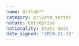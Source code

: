 ```yaml
---
name: Gitlab**
category: private_sector
nature: Entreprise
nationality: Etats-Unis
date_signed: '2018-11-12'
---
```

    